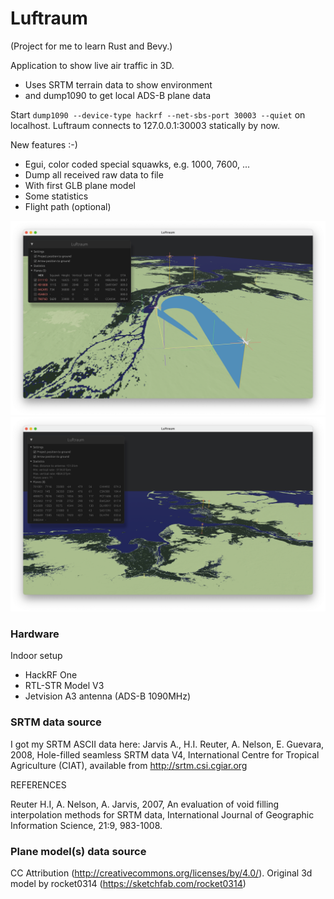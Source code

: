 # Luftraum
(Project for me to learn Rust and Bevy.)

Application to show live air traffic in 3D.
* Uses SRTM terrain data to show environment
* and dump1090 to get local ADS-B plane data
 
Start `dump1090 --device-type hackrf --net-sbs-port 30003 --quiet` on localhost.
Luftraum connects to 127.0.0.1:30003 statically by now.

New features :-)
* Egui, color coded special squawks, e.g. 1000, 7600, ...
* Dump all received raw data to file
* With first GLB plane model
* Some statistics
* Flight path (optional)

![Luftraum](https://github.com/void4main/luftraum/blob/master/luftraum-screenshot-0.1.17.png)
![Luftraum](https://github.com/void4main/luftraum/blob/master/luftraum-screenshot-0.1.16b.png)

### Hardware
Indoor setup
* HackRF One
* RTL-STR Model V3
* Jetvision A3 antenna (ADS-B 1090MHz)

### SRTM data source
I got my SRTM ASCII data here:
Jarvis A., H.I. Reuter, A.  Nelson, E. Guevara, 2008, Hole-filled  seamless SRTM
data V4, International  Centre for Tropical  Agriculture (CIAT), available  from
http://srtm.csi.cgiar.org

REFERENCES

Reuter  H.I,  A.  Nelson,  A.  Jarvis,  2007,  An  evaluation  of  void  filling
interpolation  methods  for  SRTM  data,  International  Journal  of  Geographic
Information Science, 21:9, 983-1008.

### Plane model(s) data source
CC Attribution (http://creativecommons.org/licenses/by/4.0/). Original 3d model by rocket0314 (https://sketchfab.com/rocket0314) 